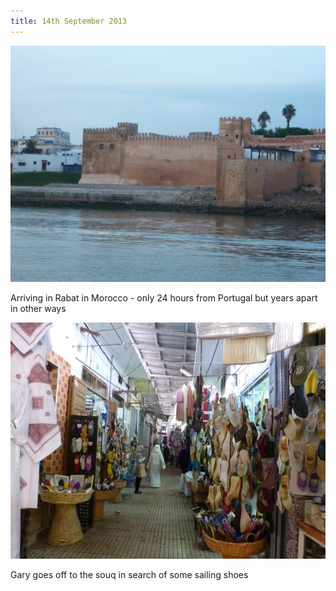 ```yaml
---
title: 14th September 2013
---
```

<img class="medium-img" src="/img/P1020252.jpg" />

Arriving in Rabat in Morocco  - only 24 hours from Portugal but years apart in other ways

<img class="medium-img" src="/img/P1020258.jpg" />

Gary goes off to the souq in search of some sailing shoes

